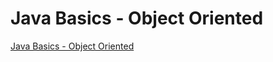 # Java Basics - Object Oriented
[Java Basics - Object Oriented](https://aiwithcloud.com/2022/09/19/java_basics___object_oriented/)